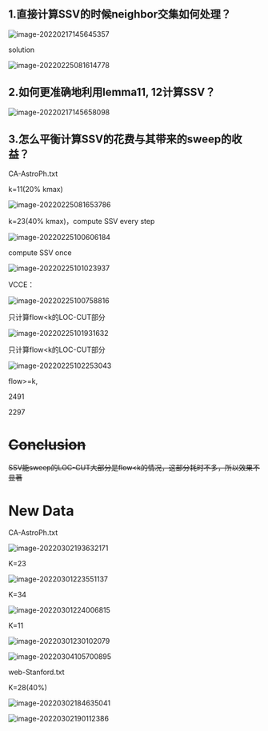 



## 1.直接计算SSV的时候neighbor交集如何处理？

![image-20220217145645357](C:\Users\Elssky\AppData\Roaming\Typora\typora-user-images\image-20220217145645357.png)

solution

![image-20220225081614778](C:\Users\Elssky\AppData\Roaming\Typora\typora-user-images\image-20220225081614778.png)

## 2.如何更准确地利用lemma11, 12计算SSV？

![image-20220217145658098](C:\Users\Elssky\AppData\Roaming\Typora\typora-user-images\image-20220217145658098.png)

## 3.怎么平衡计算SSV的花费与其带来的sweep的收益？

CA-AstroPh.txt	

k=11(20% kmax)

![image-20220225081653786](C:\Users\Elssky\AppData\Roaming\Typora\typora-user-images\image-20220225081653786.png)

k=23(40% kmax)，compute SSV every step

![image-20220225100606184](C:\Users\Elssky\AppData\Roaming\Typora\typora-user-images\image-20220225100606184.png)

compute SSV  once

![image-20220225101023937](C:\Users\Elssky\AppData\Roaming\Typora\typora-user-images\image-20220225101023937.png)



VCCE：



![image-20220225100758816](C:\Users\Elssky\AppData\Roaming\Typora\typora-user-images\image-20220225100758816.png)



只计算flow<k的LOC-CUT部分

![image-20220225101931632](C:\Users\Elssky\AppData\Roaming\Typora\typora-user-images\image-20220225101931632.png)



只计算flow<k的LOC-CUT部分

![image-20220225102253043](C:\Users\Elssky\AppData\Roaming\Typora\typora-user-images\image-20220225102253043.png)



flow>=k,

2491

2297

# ~~Conclusion~~

~~SSV能sweep的LOC-CUT大部分是flow<k的情况，这部分耗时不多，所以效果不显著~~



# New Data

CA-AstroPh.txt	

![image-20220302193632171](C:\Users\Elssky\AppData\Roaming\Typora\typora-user-images\image-20220302193632171.png)

K=23



![image-20220301223551137](C:\Users\Elssky\AppData\Roaming\Typora\typora-user-images\image-20220301223551137.png)



K=34

![image-20220301224006815](C:\Users\Elssky\AppData\Roaming\Typora\typora-user-images\image-20220301224006815.png)

K=11

![image-20220301230102079](C:\Users\Elssky\AppData\Roaming\Typora\typora-user-images\image-20220301230102079.png)

![image-20220304105700895](C:\Users\Elssky\AppData\Roaming\Typora\typora-user-images\image-20220304105700895.png)





web-Stanford.txt

K=28(40%)

![image-20220302184635041](C:\Users\Elssky\AppData\Roaming\Typora\typora-user-images\image-20220302184635041.png)

![image-20220302190112386](C:\Users\Elssky\AppData\Roaming\Typora\typora-user-images\image-20220302190112386.png)





